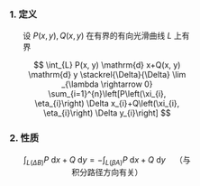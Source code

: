 <div style="float: left; width: 64%; padding: 1%;">

### 1. 定义

<ul>

设 $P(x, y), Q(x, y)$ 在有界的有向光滑曲线 $L$ 上有界

$$
\int_{L} P(x, y) \mathrm{d} x+Q(x, y) \mathrm{d} y \stackrel{\Delta}{\Delta} \lim _{\lambda \rightarrow 0} \sum_{i=1}^{n}\left[P\left(\xi_{i}, \eta_{i}\right) \Delta x_{i}+Q\left(\xi_{i}, \eta_{i}\right) \Delta y_{i}\right]
$$

</ul>

### 2. 性质

<ul>

$$
\int_{L(\Delta B)} P \mathrm{~d} x+Q \mathrm{~d} y=-\int_{L(\beta A)} P \mathrm{~d} x+Q \mathrm{~d} y \quad \text {（与积分路径方向有关）}
$$

</ul>
</div>
<div style="float: right; width: 26%; padding: 1%;">

</div>
<div style="clear: both;"></div>

